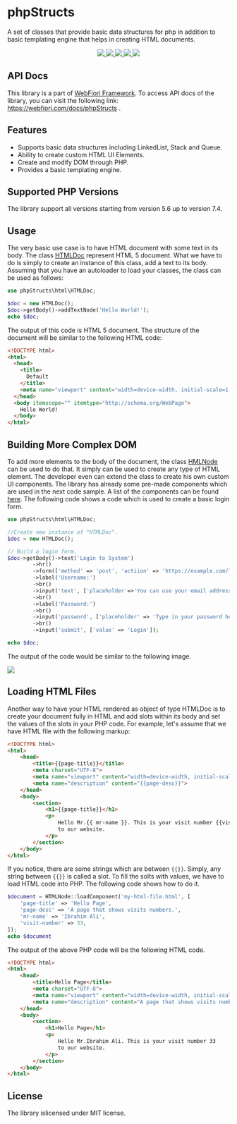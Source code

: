 # phpStructs
A set of classes that provide basic data structures for php in addition to basic templating engine that helps in creating HTML documents.

<p align="center">
  <a href="https://travis-ci.org/usernane/phpStructs">
    <img src="https://travis-ci.org/usernane/phpStructs.svg?branch=master">
  </a>
  <a href="https://codecov.io/gh/usernane/phpStructs">
    <img src="https://codecov.io/gh/usernane/phpStructs/branch/master/graph/badge.svg" />
  </a>
  <a href="https://sonarcloud.io/dashboard?id=usernane_phpStructs">
      <img src="https://sonarcloud.io/api/project_badges/measure?project=usernane_phpStructs&metric=alert_status" />
  </a>
  <a href="https://github.com/usernane/phpStructs/releases">
      <img src="https://img.shields.io/github/release/usernane/phpStructs.svg?label=latest" />
  </a>
  <img src="https://img.shields.io/packagist/dt/webfiori/php-structs?color=light-green">
</p>

## API Docs
This library is a part of <a href="https://github.com/usernane/webfiori">WebFiori Framework</a>. To access API docs of the library, you can visit the following link: https://webfiori.com/docs/phpStructs .

## Features
- Supports basic data structures including LinkedList, Stack and Queue.
- Ability to create custom HTML UI Elements.
- Create and modify DOM through PHP.
- Provides a basic templating engine.

## Supported PHP Versions
The library support all versions starting from version 5.6 up to version 7.4.
  
## Usage
The very basic use case is to have HTML document with some text in its body. The class <a href="https://webfiori.com/docs/phpStructs/html/HTMLDoc">HTMLDoc</a> represent HTML 5 document. What we have to do is simply to create an instance of this class, add a text to its body. Assuming that you have an autoloader to load your classes, the class can be used as follows:
``` php
use phpStructs\html\HTMLDoc;

$doc = new HTMLDoc();
$doc->getBody()->addTextNode('Hello World!');
echo $doc;
```

The output of this code is HTML 5 document. The structure of the document will be similar to the following HTML code:
``` html
<!DOCTYPE html>
<html>
  <head>
    <title>
      Default
    </title>
    <meta name="viewport" content="width=device-width, initial-scale=1.0, maximum-scale=1.0, user-scalable=no">
  </head>
  <body itemscope="" itemtype="http://schema.org/WebPage">
    Hello World!
  </body>
</html>
```
## Building More Complex DOM
To add more elements to the body of the document, the class <a href="https://webfiori.com/docs/phpStructs/html/HTMLNode">HMLNode</a> can be used to do that. It simply can be used to create any type of HTML element. The developer even can extend the class to create his own custom UI components. The library has already some pre-made components which are used in the next code sample. A list of the components can be found <a href="https://webfiori.com/docs/phpStructs/html">here</a>. The following code shows a code which is used to create a basic login form.

``` php
use phpStructs\html\HTMLDoc;

//Create new instance of "HTMLDoc".
$doc = new HTMLDoc();

// Build a login form.
$doc->getBody()->text('Login to System')
        ->hr()
        ->form(['method' => 'post', 'actiion' => 'https://example.com/login'])
        ->label('Username:')
        ->br()
        ->input('text', ['placeholder'=>'You can use your email address.', 'style' => 'width:250px'])
        ->br()
        ->label('Password:')
        ->br()
        ->input('password', ['placeholder' => 'Type in your password here.', 'style' => 'width:250px'])
        ->br()
        ->input('submit', ['value' => 'Login']);

echo $doc;
```

The output of the code would be similar to the following image.

<img src="https://webfiori.com/assets/images/login-form.png">

## Loading HTML Files
Another way to have your HTML rendered as object of type HTMLDoc is to create your document fully in HTML and add slots within its body and set the values of the slots in your PHP code. For example, let's assume that we have HTML file with the following markup:
``` html
<!DOCTYPE html>
<html>
    <head>
        <title>{{page-title}}</title>
        <meta charset="UTF-8">
        <meta name="viewport" content="width=device-width, initial-scale=1.0">
        <meta name="description" content="{{page-desc}}">
    </head>
    <body>
        <section>
            <h1>{{page-title}}</h1>
            <p>
                Hello Mr.{{ mr-name }}. This is your visit number {{visit-number}} 
                to our website.
            </p>
        </section>
    </body>
</html>
```
If you notice, there are some strings which are between `{{}}`. Simply, any string between `{{}}` is called a slot. To fill the solts with values, we have to load HTML code into PHP. The following code shows how to do it.
``` php
$document = HTMLNode::loadComponent('my-html-file.html', [
    'page-title' => 'Hello Page',
    'page-desc' => 'A page that shows visits numbers.',
    'mr-name' => 'Ibrahim Ali',
    'visit-number' => 33,
]);
echo $document
```
The output of the above PHP code will be the following HTML code.
``` html
<!DOCTYPE html>
<html>
    <head>
        <title>Hello Page</title>
        <meta charset="UTF-8">
        <meta name="viewport" content="width=device-width, initial-scale=1.0">
        <meta name="description" content="A page that shows visits numbers.">
    </head>
    <body>
        <section>
            <h1>Hello Page</h1>
            <p>
                Hello Mr.Ibrahim Ali. This is your visit number 33
                to our website.
            </p>
        </section>
    </body>
</html>
```
## License
The library islicensed under MIT license.
